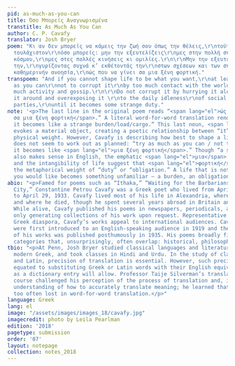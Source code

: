 ```yaml
---
pid: as-much-as-you-can
title: Όσο Mπορείς Αναγνωρισμένα
transtitle: As Much As You Can
author: C. P. Cavafy
translator: Josh Bryer
poem: "Κι αν δεν μπορείς να κάμεις την ζωή σου όπως την θέλεις,\r\nτούτο προσπάθησε
  τουλάχιστον\r\nόσο μπορείς: μην την εξευτελίζεις\r\nμες στην πολλή συνάφεια του
  κόσμου,\r\nμες στες πολλές κινήσεις κι ομιλίες.\r\n\r\nΜην την εξευτελίζεις πηαίνοντάς
  την,\r\nγυρίζοντας συχνά κ’ εκθέτοντάς την\r\nστων σχέσεων και των συναναστροφών\r\nτην
  καθημερινήν ανοησία,\r\nώς που να γίνει σα μια ξένη φορτική."
transpoem: "And if you cannot shape life to be what you want,\r\nat least try as much
  as you can\r\nnot to corrupt it\r\nby too much contact with the world, \r\nby too
  much activity and gossip.\r\n\r\nDo not corrupt it by hurrying it along,\r\ntaking
  it around and overexposing it \r\nto the daily idleness\r\nof social events and
  parties,\r\nuntil it becomes some strange duty."
note: '<p>The last line in the original poem reads “<span lang="el">ώς που να γίνει
  σα μια ξένη φορτική</span>.” A literal word-for-word translation renders “until
  it becomes like a strange burden/load/cargo.” This last noun, <span lang="el">φορτική</span>,
  evokes a material object, creating a poetic relationship between “it” (life) and
  physical weight. However, Cavafy is describing how best to shape a life that just
  does not seem to work out as planned: “try as much as you can / not to corrupt it…until
  it becomes like <span lang="el">μια ξένη φορτική</span>.” Though “a strange burden”
  also makes sense in English, the emphatic <span lang="el">μια</span> (“one,” “a)”
  and the intangibility of life suggest that <span lang="el">φορτική</span> carries
  the metaphorical weight of “duty” or “obligation.” A life that is not shaped as
  you would like becomes something unfamiliar — a burden, an obligation and duty.</p>'
abio: "<p>Famed for poems such as “Ithaka,” “Waiting for the Barbarians,” and “The
  City,” Constantine Petrou Cavafy was a Greek poet who lived from April 29, 1863,
  to April 29, 1933. Cavafy lived most of his life in Alexandria, where he was born
  and where he died, though he spent several years abroad in Britain and Constantinople.
  While alive, Cavafy published his poems in newspapers, periodicals, and annuals,
  only generating collections of his work upon request. Representative of the cosmopolitan
  Greek diaspora, Cavafy’s works appeal to international audiences. Cavafy’s works
  were first introduced to an English-speaking audience in 1919 and the first volume
  of his works was published posthumously in 1935. His poems broadly fit in three
  categories that, unsurprisingly, often overlap: historical, philosophical, and sensual.</p>"
tbio: "<p>At Penn, Josh Bryer studied classical languages and literature, learned
  modern Greek, and took classes in Hindi and Urdu. In the study of classical Greek
  and Latin, precision of translation is essential. However, such precision is often
  equated to substituting Greek or Latin words with their English equivalents as much
  as a dictionary entry will allow. Professor Taije Silverman’s translation of poetry
  course challenged his perception of the process of translation and, in turn, his
  understanding of how to accurately translate meaning; he learned that meaning is
  too often lost in word-for-word translation.</p>"
language: Greek
lang: el
image: "/assets/images/images_18/cavafy.jpg"
imagecredit: photo by Leila Pearlman
edition: '2018'
pagetype: submission
order: '07'
layout: notepage
collection: notes_2018
---
```

